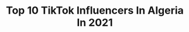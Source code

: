 ---
title: Top 10 TikTok Influencers In Algeria In 2021
description: >-
  Find top TikTok influencers in Algeria in 2021. Most popular hashtags: #duo #alg #maroc.
platform: TikTok
hits: 559
text_top: Identify the best TikTok influencers on inBeat.
text_bottom: Our search engine has 559 TikTok influencers like this in Algeria for you to connect with.
profiles:
  - username: "yasou.2"
    fullname: >-
      🖤
    bio: >-
      😈🖤 Kara kız
    location: "Algeria"
    followers: 25900
    engagement: 2592
    commentsToLikes: 0.272727
    id: cka7qfr4aajdd0i78yha0whe8
    verified: false
    hashtags: "#duo"
  - username: "jean_chahd"
    fullname: >-
      جونغكوكية 🐇🐇ارنوبية💔💕
    bio: >-
      ممنوع سرقة الفيديوات 🚫⛔❌⭕ عاشقة بتس عاشقة جنقة زوجة جونغكوك الاصلية
    location: "Algeria"
    followers: 20000
    engagement: 2580
    commentsToLikes: 0.068723
    id: ckd6w9vwsru4q0j23qvm7h8ox
    verified: false
    hashtags: ""
  - username: "nounoucheka3"
    fullname: >-
      Nounoucheka
    bio: >-
      . Merci pour 4K ❤️😘💋 🇹🇷🇩🇿 çok teşekkür ederim ☺️
    location: "Algeria"
    followers: 4055
    engagement: 2453
    commentsToLikes: 0.104770
    id: ckdi73a1r8udz0j234ykg3js5
    verified: false
    hashtags: "#ninachabane, #slowmo, #pourtoi, #fryp"
  - username: "midou_el_miloor"
    fullname: >-
      midou_el_milooR 39 ❤
    bio: >-
      No bio yet
    location: "Algeria"
    followers: 22200
    engagement: 1992
    commentsToLikes: 0.086957
    id: ck9gkmkrnk32a0j784tuu8szg
    verified: false
    hashtags: "#slowmotion, #alg, #alger"
  - username: "isou_mh"
    fullname: >-
      mahroug islam
    bio: >-
      100k ان شاء الله ❤ 0672129120 insta 👆 fb: mahroug islam مرحبا بكم ❤?
    location: "Algeria"
    followers: 77500
    engagement: 2012
    commentsToLikes: 0.039164
    id: ckc7o1e85u1m60j233nhaainz
    verified: false
    hashtags: "#maroc, #tiktok, #alg, #tunes"
  - username: "daniel_9340"
    fullname: >-
      Daniel Radcliffe
    bio: >-
      
    location: "Algeria"
    followers: 336700
    engagement: 2201
    commentsToLikes: 0.020769
    id: ck9kf25ho1gzx0j7877tfapgr
    verified: false
    hashtags: "#harrypotter, #dracotok"
  - username: "houssem_solo21"
    fullname: >-
      👑🔱EL_SoLo🔱👑
    bio: >-
      🇩🇿سگيگدي🇩🇿 ابوني ف الانستغرام❤️ 150K🔓__🔒200K
    location: "Algeria"
    followers: 160600
    engagement: 1880
    commentsToLikes: 0.086767
    id: ck931wklqgqt50j78xy775oaz
    verified: false
    hashtags: "#duo, #pubg, #freefire, #theoldchallenge"
  - username: "houssem_benkrira"
    fullname: >-
      👑✅الفتى الاسمر✅👑
    bio: >-
      •🇩🇿150k COMING SOON🇩🇿• 👑insta:houssem_benkrira7👑 🔥 الطريق الى العالمية 🔥
    location: "Algeria"
    followers: 149300
    engagement: 1839
    commentsToLikes: 0.036915
    id: ckc367knov75k0j238axfygib
    verified: false
    hashtags: "#algeria, #foryou, #houssem, #duo"
  - username: "big_mimo"
    fullname: >-
      💪 BIG MIMO 🎗
    bio: >-
      insta: @big__mimo 💓 الحمدلله 💓.
    location: "Algeria"
    followers: 77300
    engagement: 1831
    commentsToLikes: 0.055849
    id: ck83z3558xa5w0j78q7ppoamn
    verified: false
    hashtags: ""
  - username: "zorro_yt.8"
    fullname: >-
      Loûãî Løûai
    bio: >-
      ®elقناص ▄︻╦芫≡══-------➖ 😂😂 prénom : łøúæį Gamer 😍 pubg /free fire 🤗
    location: "Algeria"
    followers: 5826
    engagement: 2356
    commentsToLikes: 0.050806
    id: ckc7o50kyu4ju0j23wg3hytfg
    verified: false
    hashtags: "#headshot, #freefireindiaofficial, #10k, #team"
---